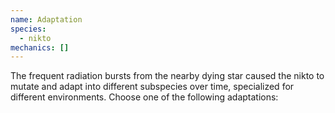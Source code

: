 ```yaml
---
name: Adaptation
species:
  - nikto
mechanics: []
---
```

The frequent radiation bursts from the nearby dying star caused the nikto to mutate and adapt into different subspecies over time, specialized for different environments. Choose one of the following adaptations:
